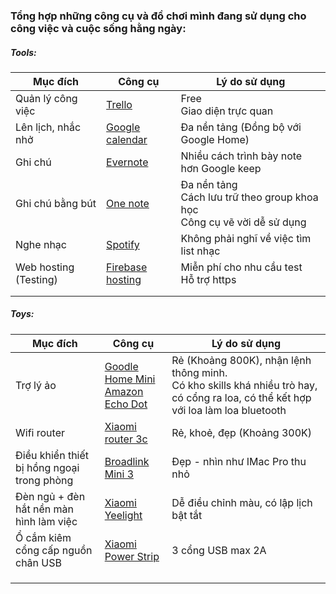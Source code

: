 ### Tổng hợp những công cụ và đồ chơi mình đang sử dụng cho công việc và cuộc sống hằng ngày:

##### Tools:

| Mục đích                | Công cụ                     |Lý do sử dụng              |
|---------------------------|---------------------------|---------------------------|
|Quản lý công việc| [Trello](https://trello.com/)|Free <br> Giao diện trực quan
|Lên lịch, nhắc nhở|[Google calendar](https://calendar.google.com/)|Đa nền tảng (Đồng bộ với Google Home)
|Ghi chú| [Evernote](https://evernote.com/)|Nhiều cách trình bày note hơn Google keep 
|Ghi chú bằng bút| [One note](https://www.onenote.com/)| Đa nền tảng <br> Cách lưu trữ theo group khoa học <br>Công cụ vẽ vời dễ sử dụng 
|Nghe nhạc|[Spotify](https://www.spotify.com/)| Không phải nghĩ về việc tìm list nhạc 
|Web hosting (Testing)|[Firebase hosting](https://firebase.google.com/docs/hosting/)|Miễn phí cho nhu cầu test<br> Hỗ trợ https
||[]()|
||[]()|


##### Toys:
| Mục đích                | Công cụ                     |Lý do sử dụng              |
|---------------------------|---------------------------|---------------------------|
|Trợ lý ảo|[Goodle Home Mini](https://store.google.com/us/product/google_home_mini?hl=en-US)<br>[Amazon Echo Dot](https://www.amazon.com/Amazon-Echo-Dot-Portable-Bluetooth-Speaker-with-Alexa-Black/dp/B01DFKC2SO)|Rẻ (Khoảng 800K), nhận lệnh thông minh. <br> Có kho skills khá nhiều trò hay, có cổng ra loa, có thể kết hợp với loa làm loa bluetooth
|Wifi router|[Xiaomi router 3c](http://www.broadlink.vn/san-pham/bo-dieu-khien-mo-rong-hong-ngoai-broadlink-rm-mini-3/)|Rẻ, khoẻ, đẹp (Khoảng 300K)
|Điều khiển thiết bị hồng ngoại trong phòng|[Broadlink Mini 3](http://www.broadlink.vn/san-pham/bo-dieu-khien-mo-rong-hong-ngoai-broadlink-rm-mini-3/)|Đẹp - nhìn như IMac Pro thu nhỏ
|Đèn ngủ + đèn hắt nền màn hình làm việc|[Xiaomi Yeelight](https://tinhte.vn/threads/tren-tay-bong-den-led-xiaomi-dui-tron-e27-dieu-khien-tu-xa.2585972/)|Dễ điều chỉnh màu, có lập lịch bật tắt
|Ổ cắm kiêm cổng cấp nguồn chân USB|[Xiaomi Power Strip](http://cuahangtcs.com/products/o-cam-dai-xiaomi-power-strip?variant=1004907679)| 3 cổng USB max 2A
||[]()|
||[]()|
||[]()|
